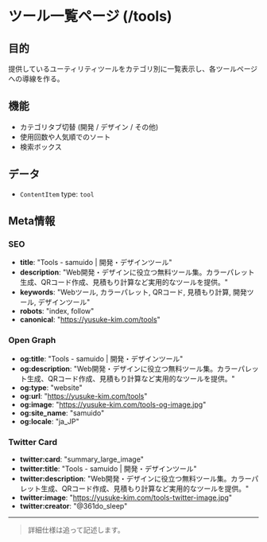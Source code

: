 # ツール一覧ページ (/tools)

## 目的

提供しているユーティリティツールをカテゴリ別に一覧表示し、各ツールページへの導線を作る。

## 機能

- カテゴリタブ切替 (開発 / デザイン / その他)
- 使用回数や人気順でのソート
- 検索ボックス

## データ

- `ContentItem` type: `tool`

## Meta情報

### SEO

- **title**: "Tools - samuido | 開発・デザインツール"
- **description**: "Web開発・デザインに役立つ無料ツール集。カラーパレット生成、QRコード作成、見積もり計算など実用的なツールを提供。"
- **keywords**: "Webツール, カラーパレット, QRコード, 見積もり計算, 開発ツール, デザインツール"
- **robots**: "index, follow"
- **canonical**: "https://yusuke-kim.com/tools"

### Open Graph

- **og:title**: "Tools - samuido | 開発・デザインツール"
- **og:description**: "Web開発・デザインに役立つ無料ツール集。カラーパレット生成、QRコード作成、見積もり計算など実用的なツールを提供。"
- **og:type**: "website"
- **og:url**: "https://yusuke-kim.com/tools"
- **og:image**: "https://yusuke-kim.com/tools-og-image.jpg"
- **og:site_name**: "samuido"
- **og:locale**: "ja_JP"

### Twitter Card

- **twitter:card**: "summary_large_image"
- **twitter:title**: "Tools - samuido | 開発・デザインツール"
- **twitter:description**: "Web開発・デザインに役立つ無料ツール集。カラーパレット生成、QRコード作成、見積もり計算など実用的なツールを提供。"
- **twitter:image**: "https://yusuke-kim.com/tools-twitter-image.jpg"
- **twitter:creator**: "@361do_sleep"

---

> 詳細仕様は追って記述します。
